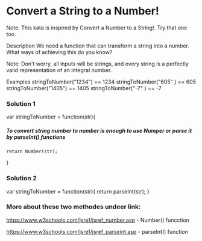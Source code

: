# Convert a String to a Number!

Note: This kata is inspired by Convert a Number to a String!. Try that one too.

Description
We need a function that can transform a string into a number. What ways of achieving this do you know?

Note: Don't worry, all inputs will be strings, and every string is a perfectly valid representation of an integral number.

Examples
stringToNumber("1234") == 1234
stringToNumber("605" ) == 605
stringToNumber("1405") == 1405
stringToNumber("-7" ) == -7

### Solution 1

var stringToNumber = function(str){

##### To convert string number to number is enough to use Numper or parse it by parseInt() functions

    return Number(str);

}

### Solution 2

var stringToNumber = function(str){
return parseInt(str);
}

### More about these two methodes undeer link:

https://www.w3schools.com/jsref/jsref_number.asp - Number() funcction

https://www.w3schools.com/jsref/jsref_parseint.asp - parseInt() function
